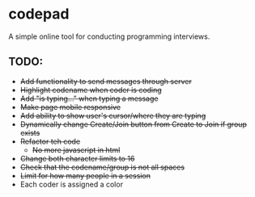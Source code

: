 # codepad
A simple online tool for conducting programming interviews.

## TODO:
  * ~~Add functionality to send messages through server~~
  * ~~Highlight codename when coder is coding~~
  * ~~Add "is typing..." when typing a message~~
  * ~~Make page mobile responsive~~
  * ~~Add ability to show user's cursor/where they are typing~~
  * ~~Dynamically change Create/Join button from Create to Join if group exists~~
  * ~~Refactor teh code~~
    * ~~No more javascript in html~~
  * ~~Change both character limits to 16~~
  * ~~Check that the codename/group is not all spaces~~
  * ~~Limit for how many people in a session~~
  * Each coder is assigned a color

